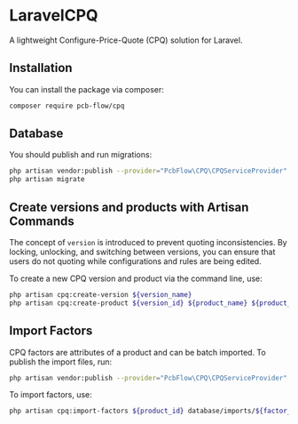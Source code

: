 LaravelCPQ
================================

A lightweight Configure-Price-Quote (CPQ) solution for Laravel.

Installation
--------------------------------

You can install the package via composer:

```sh
composer require pcb-flow/cpq
```

Database
--------------------------------

You should publish and run migrations:

```sh
php artisan vendor:publish --provider="PcbFlow\CPQ\CPQServiceProvider" --tag=migrations
php artisan migrate
```

Create versions and products with Artisan Commands
--------------------------------

The concept of `version` is introduced to prevent quoting inconsistencies.
By locking, unlocking, and switching between versions,
you can ensure that users do not quoting while configurations and rules are being edited.

To create a new CPQ version and product via the command line, use:

```sh
php artisan cpq:create-version ${version_name}
php artisan cpq:create-product ${version_id} ${product_name} ${product_code}
```

Import Factors
--------------------------------

CPQ factors are attributes of a product and can be batch imported.
To publish the import files, run:

```sh
php artisan vendor:publish --provider="PcbFlow\CPQ\CPQServiceProvider" --tag=imports
```

To import factors, use:

```sh
php artisan cpq:import-factors ${product_id} database/imports/${factor_file}
```
